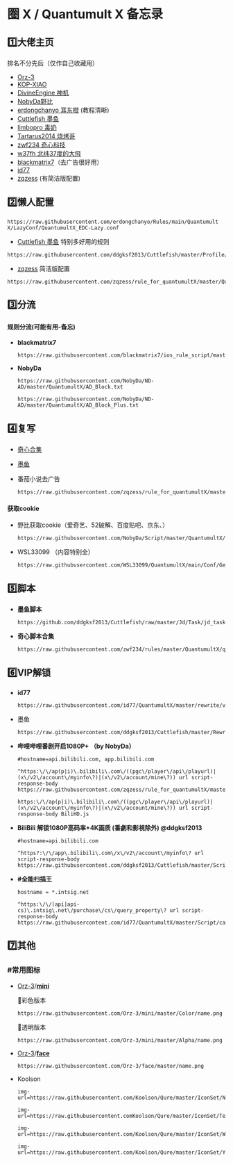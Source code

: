 # 圈 X / Quantumult X 备忘录

## 1️⃣大佬主页

排名不分先后（仅作自己收藏用）

-  [Orz-3](https://raw.githubusercontent.com/Orz-3/QuantumultX/master/Orz-3.conf)
-  [KOP-XIAO](https://raw.githubusercontent.com/KOP-XIAO/QuantumultX/master/QuantumultX_Profiles.conf)
-  [DivineEngine 神机](https://raw.githubusercontent.com/DivineEngine/Profiles/master/Quantumult/Outbound.conf)
-  [NobyDa野比](https://github.com/NobyDa)
-  [erdongchanyo 耳东橙](https://github.com/erdongchanyo/Rules/blob/main/Quantumult%20X/README.md) (教程清晰)
-  [Cuttlefish 墨鱼](https://github.com/ddgksf2013/Cuttlefish)
-  [limbopro 毒奶](https://raw.githubusercontent.com/limbopro/Profiles4limbo/main/full.conf)
-  [Tartarus2014 烧烤哥](https://raw.githubusercontent.com/Tartarus2014/QuantumultX-Script/main/QuanX.conf)
-  [zwf234 奇心科技](https://raw.githubusercontent.com/zwf234/rules/master/QuantumultX/qixin.conf)
-  [w37fh 北纬37度的大飛](https://raw.githubusercontent.com/w37fhy/QuantumultX/master/QuantumultX_diy.conf)
-  [blackmatrix7](https://github.com/blackmatrix7/ios_rule_script)（去广告很好用）
-  [ id77](https://github.com/id77/QuantumultX)
-  [zqzess](https://github.com/zqzess/rule_for_quantumultX/tree/master/QuantumultX) (有简洁版配置)

## 2️⃣懒人配置

  ```
  https://raw.githubusercontent.com/erdongchanyo/Rules/main/Quantumult X/LazyConf/QuantumultX_EDC-Lazy.conf
  ```

-  [Cuttlefish 墨鱼](https://raw.githubusercontent.com/ddgksf2013/Cuttlefish/master/Profile/QuantumultX.conf)  特别多好用的规则

  ```
  https://raw.githubusercontent.com/ddgksf2013/Cuttlefish/master/Profile/QuantumultX.conf
  ```

-  [zqzess](https://github.com/zqzess/rule_for_quantumultX/tree/master/QuantumultX) 简洁版配置

  ```
  https://raw.githubusercontent.com/zqzess/rule_for_quantumultX/master/QuantumultX/zqzess_lite.conf
  ```


## 3️⃣分流

#### 规则分流(可能有用-备忘)

- **blackmatrix7** 

  ```
  https://raw.githubusercontent.com/blackmatrix7/ios_rule_script/master/rule/QuantumultX/Advertising/Advertising.list
  ```

- **NobyDa**

  ```
  https://raw.githubusercontent.com/NobyDa/ND-AD/master/QuantumultX/AD_Block.txt
  
  https://raw.githubusercontent.com/NobyDa/ND-AD/master/QuantumultX/AD_Block_Plus.txt
  ```

## 4️⃣复写

-  [奇心合集](https://raw.githubusercontent.com/zwf234/rules/master/QuantumultX/qxrules.conf)

-  [墨鱼](https://raw.githubusercontent.com/ddgksf2013/Cuttlefish/master/Profile/QuantumultX.conf)

-  番茄小说去广告
   ```
   https://raw.githubusercontent.com/zqzess/rule_for_quantumultX/master/QuantumultX/rewrite/FanQieNovel.qxrewrite
   ```

#### 获取cookie

- 野比获取cookie（爱奇艺、52破解、百度贴吧、京东、）

  ```
  https://raw.githubusercontent.com/NobyDa/Script/master/QuantumultX/yJs_Remote_Cookie.conf
  ```

- WSL33099 （内容特别全）

  ```
  https://raw.githubusercontent.com/WSL33099/QuantumultX/main/Conf/GetCookie.conf
  ```

## 5️⃣脚本

- **墨鱼脚本**

  ```
  https://github.com/ddgksf2013/Cuttlefish/raw/master/Jd/Task/jd_task.json
  ```

- **奇心脚本合集**

  ```
  https://raw.githubusercontent.com/zwf234/rules/master/QuantumultX/qixin.json	
  ```

## 6️⃣VIP解锁

- **id77**

  ```
  https://raw.githubusercontent.com/id77/QuantumultX/master/rewrite/vip.conf
  ```

- 墨鱼

  ```
  https://raw.githubusercontent.com/ddgksf2013/Cuttlefish/master/Rewrite/UnlockApp.conf
  ```

- **哔哩哔哩番剧开启1080P+ （by NobyDa）**

  ```
  #hostname=api.bilibili.com, app.bilibili.com
  
  ^https:\/\/ap(p|i)\.bilibili\.com\/((pgc\/player\/api\/playurl)|(x\/v2\/account\/myinfo\?)|(x\/v2\/account/mine\?)) url script-response-body https://raw.githubusercontent.com/zqzess/rule_for_quantumultX/master/js/backup/bilifj.js
  ```

  ```
  https:\/\/ap(p|i)\.bilibili\.com\/((pgc\/player\/api\/playurl)|(x\/v2\/account\/myinfo\?)|(x\/v2\/account/mine\?)) url script-response-body BiliHD.js
  ```

- **BiliBili 解锁1080P高码率+4K画质 (番劇和影視除外) @ddgksf2013**

  ```
  #hostname=api.bilibili.com
  
  ^https?:\/\/app\.bilibili\.com\/x\/v2\/account\/myinfo\? url script-response-body https://raw.githubusercontent.com/ddgksf2013/Cuttlefish/master/Script/bilibili_diy.js
  ```

- **#全能扫描王**

  ```
  hostname = *.intsig.net
  
  ^https:\/\/(api|api-cs)\.intsig\.net\/purchase\/cs\/query_property\? url script-response-body https://raw.githubusercontent.com/id77/QuantumultX/master/Script/camscanner.js
  ```

## 7️⃣其他


                      


### #常用图标

- [Orz-3](https://github.com/Orz-3)/**[mini](https://github.com/Orz-3/mini)**

  🔘彩色版本 

  ```
  https://raw.githubusercontent.com/Orz-3/mini/master/Color/name.png
  ```

  🔘透明版本

  ```
  https://raw.githubusercontent.com/Orz-3/mini/master/Alpha/name.png
  ```

- [Orz-3](https://github.com/Orz-3)/**[face](https://github.com/Orz-3/face)**

  ```
  https://raw.githubusercontent.com/Orz-3/face/master/name.png
  ```

- Koolson

  ```
  img-url=https://raw.githubusercontent.com/Koolson/Qure/master/IconSet/Netease_Music.png
  
  img-url=https://raw.githubusercontent.comKoolson/Qure/master/IconSet/Telegram.png
  
  img-url=https://raw.githubusercontent.com/Koolson/Qure/master/IconSet/WeChat.png
  
  img-url=https://raw.githubusercontent.com/Koolson/Qure/master/IconSet/YouTube.png
  ```

  
